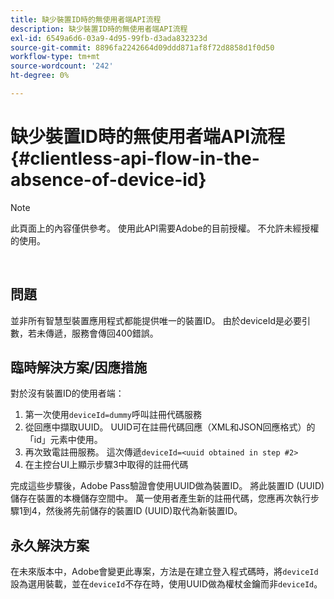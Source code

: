 ```yaml
---
title: 缺少裝置ID時的無使用者端API流程
description: 缺少裝置ID時的無使用者端API流程
exl-id: 6549a6d6-03a9-4d95-99fb-d3ada832323d
source-git-commit: 8896fa2242664d09ddd871af8f72d8858d1f0d50
workflow-type: tm+mt
source-wordcount: '242'
ht-degree: 0%

---
```


# 缺少裝置ID時的無使用者端API流程 {#clientless-api-flow-in-the-absence-of-device-id}

>[!NOTE]
>
>此頁面上的內容僅供參考。 使用此API需要Adobe的目前授權。 不允許未經授權的使用。

</br>


## 問題

並非所有智慧型裝置應用程式都能提供唯一的裝置ID。  由於deviceId是必要引數，若未傳遞，服務會傳回400錯誤。


## 臨時解決方案/因應措施

對於沒有裝置ID的使用者端：

1. 第一次使用`deviceId=dummy`呼叫註冊代碼服務
1. 從回應中擷取UUID。 UUID可在註冊代碼回應（XML和JSON回應格式）的「id」元素中使用。
1. 再次致電註冊服務。 這次傳遞`deviceId=<uuid obtained in step #2>`
1. 在主控台UI上顯示步驟3中取得的註冊代碼


完成這些步驟後，Adobe Pass驗證會使用UUID做為裝置ID。 將此裝置ID (UUID)儲存在裝置的本機儲存空間中。 萬一使用者產生新的註冊代碼，您應再次執行步驟1到4，然後將先前儲存的裝置ID (UUID)取代為新裝置ID。



## 永久解決方案

在未來版本中，Adobe會變更此專案，方法是在建立登入程式碼時，將`deviceId`設為選用裝載，並在`deviceId`不存在時，使用UUID做為權杖金鑰而非`deviceId`。

<!--
## Related Information

- [Clientless API Reference](/help/authentication/rest-api-reference.md)
-->
